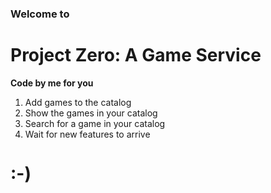 ### Welcome to
# Project Zero: A Game Service
**Code by me for you**

1. Add games to the catalog
2. Show the games in your catalog
3. Search for a game in your catalog
4. Wait for new features to arrive

# :-)

